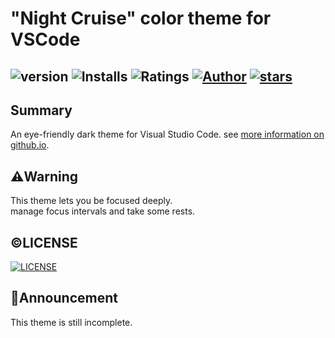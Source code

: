 # "Night Cruise" color theme for VSCode
   ![version](https://img.shields.io/github/package-json/v/AC34/VSCode-Night-Cruise?color=4744e7&style=flat-square)
   ![Installs](https://vsmarketplacebadge.apphb.com/installs/AC34.vscode-night-cruise.svg?style=flat-square&color=4744e7&logo=Visual-Studio-Code)
   ![Ratings](https://vsmarketplacebadge.apphb.com/rating-short/AC34.vscode-night-cruise.svg?style=flat-square&color=4744e7&logo=Visual-Studio-Code)
   [![Author](https://img.shields.io/badge/author-AC34-4744e7?style=flat-square&logo=github)](https://github.com/AC34)
   [![stars](https://img.shields.io/github/stars/AC34/VSCode-Night-Cruise?style=flat-square&logo=github&color=4744e7)](https://github.com/AC34?tab=stars)
---
## Summary
An eye-friendly dark theme for Visual Studio Code.
see [more information on github.io](AC34.github.io/VSCode-Night-Cruise).

## ⚠️Warning
This theme lets you be focused deeply.<br>
manage focus intervals and take some rests.

## ©️LICENSE
   [![LICENSE](https://img.shields.io/github/license/AC34/VSCode-Night-Cruise?style=flat-square&color=4744e7)](/LICENSE)

## 💬Announcement
This theme is still incomplete.
